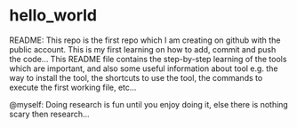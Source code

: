 hello_world
===========

README:
This repo is the first repo which I am creating on github with the public account. This is my first learning on how to add, commit and push the code...
This README file contains the step-by-step learning of the tools which are important, and also some useful information about tool e.g. the way to install the tool, the shortcuts to use the tool, the commands to execute the first working file, etc...

@myself:
Doing research is fun until you enjoy doing it, else there is nothing scary then research...
